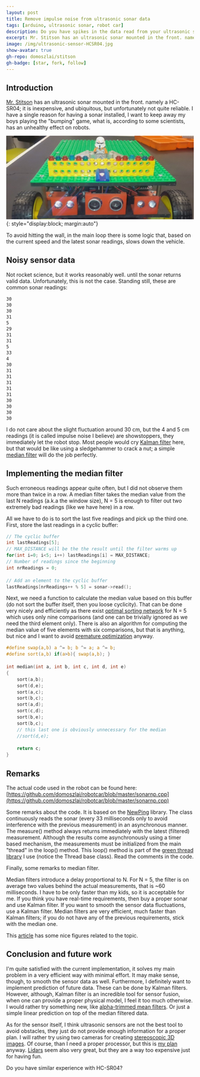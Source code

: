 ```yaml
---
layout: post
title: Remove impulse noise from ultrasonic sonar data 
tags: [arduino, ultrasonic sonar, robot car]
description: Do you have spikes in the data read from your ultrasonic sensor, like an HCSR04? Noise can be efficiently removed by simple median filter. Arduino code is provided.
excerpt: Mr. Stitson has an ultrasonic sonar mounted in the front. namely a HC-SR04; it is inexpensive, and ubiquitous, but unfortunately not quite reliable. In this post I try to fix it by means of software. 
image: /img/ultrasonic-sensor-HCSR04.jpg
show-avatar: true
gh-repo: domoszlai/stitson
gh-badge: [star, fork, follow] 
---
```


## Introduction

[Mr. Stitson](http://dlacko.org/blog/2016/01/01/mr-stitson-robot-car-with-lego-platform/) has an ultrasonic sonar mounted in the front. namely a HC-SR04; it is inexpensive, and ubiquitous, but unfortunately not quite reliable. I have a single reason for having a sonar installed, I want to keep away my boys playing the "bumping" game, what is, according to some scientists, has an unhealthy effect on robots.

![Mr. Stitson with sonar](/img/mr_stitson_with_sonar.jpg){: style="display:block; margin:auto"} 

To avoid hitting the wall, in the main loop there is some logic that, based on the current speed and the latest sonar readings, slows down the vehicle.

## Noisy sensor data

Not rocket science, but it works reasonably well. until the sonar returns valid data. Unfortunately, this is not the case. Standing still, these are common sonar readings:

```
30
30
30
31
5
29
31
31
5
33
4
30
31
31
31
31
31
30
30
30
30
```

I do not care about the slight fluctuation around 30 cm, but the 4 and 5 cm readings (it is called impulse noise I believe) are showstoppers, they immediately let the robot stop. Most people would cry [Kalman filter](https://en.wikipedia.org/wiki/Kalman_filter) here, but that would be like using a sledgehammer to crack a nut; a simple [median filter](https://en.wikipedia.org/wiki/Median_filter) will do the job perfectly.

## Implementing the median filter

Such erroneous readings appear quite often, but I did not observe them more than twice in a row. A median filter takes the median value from the last N readings (a.k.a the window size), N = 5 is enough to filter out two extremely bad readings (like we have here) in a row.

All we have to do is to sort the last five readings and pick up the third one. First, store the last readings in a cyclic buffer:

```c
// The cyclic buffer
int lastReadings[5];
// MAX_DISTANCE will be the the result until the filter warms up
for(int i=0; i<5; i++) lastReadings[i] = MAX_DISTANCE;
// Number of readings since the beginning
int nrReadings = 0;

// Add an element to the cyclic buffer
lastReadings[nrReadings++ % 5] = sonar->read();
```

Next, we need a function to calculate the median value based on this buffer (do not sort the buffer itself, then you loose cyclicity). That can be done very nicely and efficiently as there exist [optimal sorting network](https://%20http//cs.engr.uky.edu/~lewis/essays/algorithms/sortnets/sort-net.html) for N = 5 which uses only nine comparisons (and one can be trivially ignored as we need the third element only). There is also an algorithm for computing the median value of five elements with six comparisons, but that is anything, but nice and I want to avoid [premature optimization](http://c2.com/cgi/wiki?PrematureOptimization) anyway.

```c
#define swap(a,b) a ^= b; b ^= a; a ^= b;
#define sort(a,b) if(a>b){ swap(a,b); }

int median(int a, int b, int c, int d, int e)
{
    sort(a,b);
    sort(d,e);  
    sort(a,c);
    sort(b,c);
    sort(a,d);  
    sort(c,d);
    sort(b,e);
    sort(b,c);
    // this last one is obviously unnecessary for the median
    //sort(d,e);
  
    return c;
}
```

## Remarks

The actual code used in the robot can be found here: [https://github.com/domoszlai/robotcar/blob/master/sonarnp.cpp](https://github.com/domoszlai/robotcar/blob/master/sonarnp.cpp)

Some remarks about the code. It is based on the [NewPing](http://playground.arduino.cc/Code/NewPing) library. The class continuously reads the sonar (every 33 milliseconds only to avoid interference with the previous measurement) in an asynchronous manner. The measure() method always returns immediately with the latest (filtered) measurement. Although the results come asynchronously using a timer based mechanism, the measurements must be initialized from the main "thread" in the loop() method. This loop() method is part of the [green thread library](https://github.com/jlamothe/mthread) I use (notice the Thread base class). Read the comments in the code.

Finally, some remarks to median filter. 

Median filters introduce a delay proportional to N. For N = 5, the filter is on average two values behind the actual measurements, that is ~60 milliseconds. I have to be only faster than my kids, so it is acceptable for me.  If you think you have real-time requirements, then buy a proper sonar and use Kalman filter. If you want to smooth the sensor data fluctuations, use a Kalman filter. Median filters are very efficient, much faster than Kalman filters; if you do not have any of the previous requirements, stick with the median one. 

This [article](https://www.edn.com/design/systems-design/4417492/3/Median-Filters---An-Efficient-Way-to-Remove-Impulse-Noise) has some nice figures related to the topic.

## Conclusion and future work

I'm quite satisfied with the current implementation, it solves my main problem in a very efficient way with minimal effort. It may make sense, though, to smooth the sensor data as well. Furthermore,  I definitely want to implement prediction of future data. These can be done by Kalman filters. However, although, Kalman filter is an incredible tool for sensor fusion, when one can provide a proper physical model, I feel it too much otherwise. I would rather try something new, like [alpha-trimmed mean filters](https://www.eecis.udel.edu/~barner/courses/eleg675/papers/Restoration/Adaptive%20Alpha-Trimmed%20Mean%20Filters.pdf). Or just a simple linear prediction on top of the median filtered data.

As for the sensor itself, I think ultrasonic sensors are not the best tool to avoid obstacles, they just do not provide enough information for a proper plan. I will rather try using two cameras for creating [stereoscopic 3D images](http://docs.opencv.org/master/dd/d53/tutorial_py_depthmap.html#gsc.tab=0). Of course, than I need a proper processor, but this is [my plan](http://dlacko.blogspot.com/2015/12/how-to-install-ghc-on-intel-edison-poky.html) anyway. [Lidars](http://oceanservice.noaa.gov/facts/lidar.html) seem also very great, but they are a way too expensive just for having fun.

Do you have similar experience with HC-SR04?






